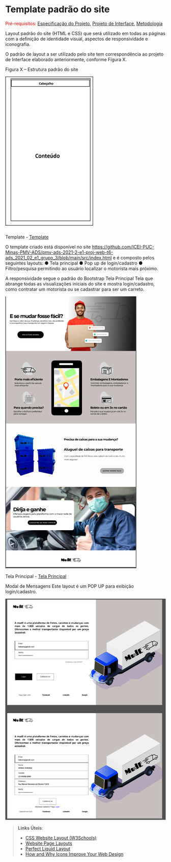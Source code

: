 # Template padrão do site

<span style="color:red">Pré-requisitos: <a href="2-Especificação do Projeto.md"> Especificação do Projeto</a></span>, <a href="3-Projeto de Interface.md"> Projeto de Interface</a>, <a href="4-Metodologia.md"> Metodologia</a>

Layout padrão do site (HTML e CSS) que será utilizado em todas as páginas com a definição de identidade visual, aspectos de responsividade e iconografia.


O padrão de layout a ser utilizado pelo site tem correspondência ao projeto de Interface elaborado anteriormente, conforme Figura X.

Figura X – Estrutura padrão do site

<img src="./img/template.png">

Template - [Template](https://github.com/ICEI-PUC-Minas-PMV-ADS/pmv-ads-2021-2-e1-proj-web-t6-ads_2021_02_e1_grupo_3/blob/main/docs/img/template.png)


O template criado está disponível no site https://github.com/ICEI-PUC-Minas-PMV-ADS/pmv-ads-2021-2-e1-proj-web-t6-ads_2021_02_e1_grupo_3/blob/main/src/index.html  e é composto pelos seguintes
layouts:
● Tela principal
● Pop up de login/cadastro
● Filtro/pesquisa permitindo ao usuário localizar o motorista mais próximo.
 
A responsividade segue o padrão do Bootstrap
Tela Principal
Tela que abrange todas as visualizações iniciais do site e mostra login/cadastro, como contratar um motorista ou se cadastrar para ser um carreto.

<img src="./img/telaPrincipal.PNG">

Tela Principal - [Tela Principal](https://github.com/ICEI-PUC-Minas-PMV-ADS/pmv-ads-2021-2-e1-proj-web-t6-ads_2021_02_e1_grupo_3/blob/main/docs/img/telaPrincipal.png)

Modal de Mensagens
Este layout é um POP UP para exibição login/cadastro.


<img src="./img/LoginCadastro.png">

> **Links Úteis**:
>
> - [CSS Website Layout (W3Schools)](https://www.w3schools.com/css/css_website_layout.asp)
> - [Website Page Layouts](http://www.cellbiol.com/bioinformatics_web_development/chapter-3-your-first-web-page-learning-html-and-css/website-page-layouts/)
> - [Perfect Liquid Layout](https://matthewjamestaylor.com/perfect-liquid-layouts)
> - [How and Why Icons Improve Your Web Design](https://usabilla.com/blog/how-and-why-icons-improve-you-web-design/)
